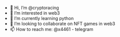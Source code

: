 - 👋 Hi, I’m @cryptoracing
- 👀 I’m interested in web3
- 🌱 I’m currently learning python
- 💞️ I’m looking to collaborate on NFT games in web3
- 📫 How to reach me: @x4461 - telegram

<!---
cryptoracing/cryptoracing is a ✨ special ✨ repository because its `README.md` (this file) appears on your GitHub profile.
You can click the Preview link to take a look at your changes.
--->
